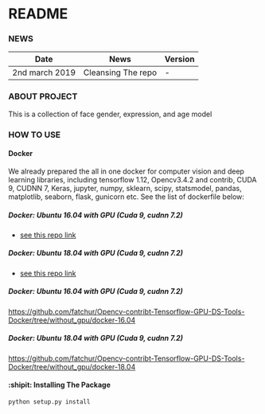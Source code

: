 # README #

### NEWS
| Date       |                                                         News                                                                     |     Version       |
| ---------- | -------------------------------------------------------------------------------------------------------------------------------- | ----------------- |
|2nd march 2019 | Cleansing The repo                                                                                |      -       |



### ABOUT PROJECT
This is a collection of face gender, expression, and age model

### HOW TO USE
#### Docker
We already prepared the all in one docker for computer vision and deep learning libraries, including tensorflow 1.12, Opencv3.4.2 and contrib, CUDA 9, CUDNN 7, Keras, jupyter, numpy, sklearn, scipy, statsmodel, pandas, matplotlib, seaborn, flask, gunicorn etc. See the list of dockerfile below:

##### Docker: Ubuntu 16.04 with GPU (Cuda 9, cudnn 7.2)
* [see this repo link](https://github.com/fatchur/Opencv-contribt-Tensorflow-GPU-DS-Tools-Docker/tree/master/docker-16.04)
##### Docker: Ubuntu 18.04 with GPU (Cuda 9, cudnn 7.2)
* [see this repo link](https://github.com/fatchur/Opencv-contribt-Tensorflow-GPU-DS-Tools-Docker/tree/master/docker-18.04)
##### Docker: Ubuntu 16.04 with GPU (Cuda 9, cudnn 7.2)
https://github.com/fatchur/Opencv-contribt-Tensorflow-GPU-DS-Tools-Docker/tree/without_gpu/docker-16.04
##### Docker: Ubuntu 18.04 with GPU (Cuda 9, cudnn 7.2)
https://github.com/fatchur/Opencv-contribt-Tensorflow-GPU-DS-Tools-Docker/tree/without_gpu/docker-18.04



#### :shipit: Installing The Package
```python
python setup.py install
```

